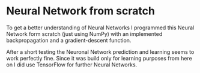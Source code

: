 # Neural Network from scratch


To get a better understanding of Neural Networks I programmed this Neural Network form scratch (just using NumPy) with an implemented backpropagation and a gradient-descent function.

After a short testing the Neuronal Network prediction and learning seems to work perfectly fine. Since it was build only for learning purposes from here on I did use TensorFlow for further Neural Networks.
